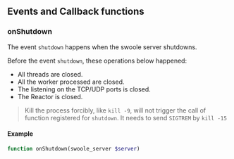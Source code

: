 ## Events and Callback functions 

### onShutdown

The event `shutdown` happens when the swoole server shutdowns.

Before the event `shutdown`, these operations below happened:

- All threads are closed.
- All the worker processed are closed.
- The listening on the TCP/UDP ports is closed.
- The Reactor is closed.

> Kill the process forcibly, like `kill -9`, will not trigger the call of function registered for `shutdown`. It needs to send `SIGTREM` by `kill -15`

#### Example

```php
function onShutdown(swoole_server $server)
```
